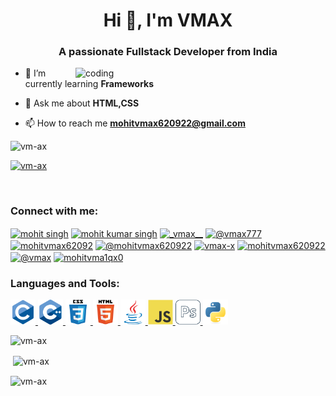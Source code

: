 <h1 align="center">Hi 👋, I'm VMAX</h1>
<h3 align="center">A passionate Fullstack Developer from India</h3>

<img align="right" alt="coding" width="400" src="https://github.com/VM-AX/VM-AX/assets/133580890/3c37e1d5-4fcc-4daa-9c5c-95f0ce59abd1](https://media4.giphy.com/media/v1.Y2lkPTc5MGI3NjExbnNjaXJrZXJnaHh5ZTFhZGRxc2NxZGlnMTE3YzF0Zm4zcnprN3YyeSZlcD12MV9naWZzX3NlYXJjaCZjdD1n/qgQUggAC3Pfv687qPC/giphy.gif">

- 🌱 I’m currently learning **Frameworks**

- 💬 Ask me about **HTML,CSS**

- 📫 How to reach me **mohitvmax620922@gmail.com**

<p align="left"> <img src="https://komarev.com/ghpvc/?username=vm-ax&label=Profile%20views&color=0e75b6&style=flat" alt="vm-ax" /> </p>

<p align="left"> <a href="https://github.com/ryo-ma/github-profile-trophy"><img src="https://github-profile-trophy.vercel.app/?username=vm-ax" alt="vm-ax" /></a> </p>

<p align="left"> <a href="https://twitter.com/" target="blank"><img src="https://img.shields.io/twitter/follow/?logo=twitter&style=for-the-badge" alt="" /></a> </p>

<h3 align="left">Connect with me:</h3>
<p align="left">
<a href="https://linkedin.com/in/mohit singh" target="blank"><img align="center" src="https://raw.githubusercontent.com/rahuldkjain/github-profile-readme-generator/master/src/images/icons/Social/linked-in-alt.svg" alt="mohit singh" height="30" width="40" /></a>
<a href="https://fb.com/mohit kumar singh" target="blank"><img align="center" src="https://raw.githubusercontent.com/rahuldkjain/github-profile-readme-generator/master/src/images/icons/Social/facebook.svg" alt="mohit kumar singh" height="30" width="40" /></a>
<a href="https://instagram.com/_vmax__" target="blank"><img align="center" src="https://raw.githubusercontent.com/rahuldkjain/github-profile-readme-generator/master/src/images/icons/Social/instagram.svg" alt="_vmax__" height="30" width="40" /></a>
<a href="https://www.youtube.com/c/@vmax777" target="blank"><img align="center" src="https://raw.githubusercontent.com/rahuldkjain/github-profile-readme-generator/master/src/images/icons/Social/youtube.svg" alt="@vmax777" height="30" width="40" /></a>
<a href="https://www.codechef.com/users/mohitvmax62092" target="blank"><img align="center" src="https://cdn.jsdelivr.net/npm/simple-icons@3.1.0/icons/codechef.svg" alt="mohitvmax62092" height="30" width="40" /></a>
<a href="https://www.hackerrank.com/@mohitvmax620922" target="blank"><img align="center" src="https://raw.githubusercontent.com/rahuldkjain/github-profile-readme-generator/master/src/images/icons/Social/hackerrank.svg" alt="@mohitvmax620922" height="30" width="40" /></a>
<a href="https://codeforces.com/profile/vmax-x" target="blank"><img align="center" src="https://raw.githubusercontent.com/rahuldkjain/github-profile-readme-generator/master/src/images/icons/Social/codeforces.svg" alt="vmax-x" height="30" width="40" /></a>
<a href="https://www.leetcode.com/mohitvmax620922" target="blank"><img align="center" src="https://raw.githubusercontent.com/rahuldkjain/github-profile-readme-generator/master/src/images/icons/Social/leet-code.svg" alt="mohitvmax620922" height="30" width="40" /></a>
<a href="https://www.hackerearth.com/@vmax" target="blank"><img align="center" src="https://raw.githubusercontent.com/rahuldkjain/github-profile-readme-generator/master/src/images/icons/Social/hackerearth.svg" alt="@vmax" height="30" width="40" /></a>
<a href="https://auth.geeksforgeeks.org/user/mohitvma1qx0" target="blank"><img align="center" src="https://raw.githubusercontent.com/rahuldkjain/github-profile-readme-generator/master/src/images/icons/Social/geeks-for-geeks.svg" alt="mohitvma1qx0" height="30" width="40" /></a>
</p>

<h3 align="left">Languages and Tools:</h3>
<p align="left"> <a href="https://www.cprogramming.com/" target="_blank" rel="noreferrer"> <img src="https://raw.githubusercontent.com/devicons/devicon/master/icons/c/c-original.svg" alt="c" width="40" height="40"/> </a> <a href="https://www.w3schools.com/cpp/" target="_blank" rel="noreferrer"> <img src="https://raw.githubusercontent.com/devicons/devicon/master/icons/cplusplus/cplusplus-original.svg" alt="cplusplus" width="40" height="40"/> </a> <a href="https://www.w3schools.com/css/" target="_blank" rel="noreferrer"> <img src="https://raw.githubusercontent.com/devicons/devicon/master/icons/css3/css3-original-wordmark.svg" alt="css3" width="40" height="40"/> </a> <a href="https://www.w3.org/html/" target="_blank" rel="noreferrer"> <img src="https://raw.githubusercontent.com/devicons/devicon/master/icons/html5/html5-original-wordmark.svg" alt="html5" width="40" height="40"/> </a> <a href="https://www.java.com" target="_blank" rel="noreferrer"> <img src="https://raw.githubusercontent.com/devicons/devicon/master/icons/java/java-original.svg" alt="java" width="40" height="40"/> </a> <a href="https://developer.mozilla.org/en-US/docs/Web/JavaScript" target="_blank" rel="noreferrer"> <img src="https://raw.githubusercontent.com/devicons/devicon/master/icons/javascript/javascript-original.svg" alt="javascript" width="40" height="40"/> </a> <a href="https://www.photoshop.com/en" target="_blank" rel="noreferrer"> <img src="https://raw.githubusercontent.com/devicons/devicon/master/icons/photoshop/photoshop-line.svg" alt="photoshop" width="40" height="40"/> </a> <a href="https://www.python.org" target="_blank" rel="noreferrer"> <img src="https://raw.githubusercontent.com/devicons/devicon/master/icons/python/python-original.svg" alt="python" width="40" height="40"/> </a> </p>

<p><img align="left" src="https://github-readme-stats.vercel.app/api/top-langs?username=vm-ax&show_icons=true&locale=en&layout=compact" alt="vm-ax" /></p>
<br>

<p>&nbsp;<img align="center" src="https://github-readme-stats.vercel.app/api?username=vm-ax&show_icons=true&locale=en" alt="vm-ax" /></p>

<p><img align="center" src="https://github-readme-streak-stats.herokuapp.com/?user=vm-ax&" alt="vm-ax" /></p>

